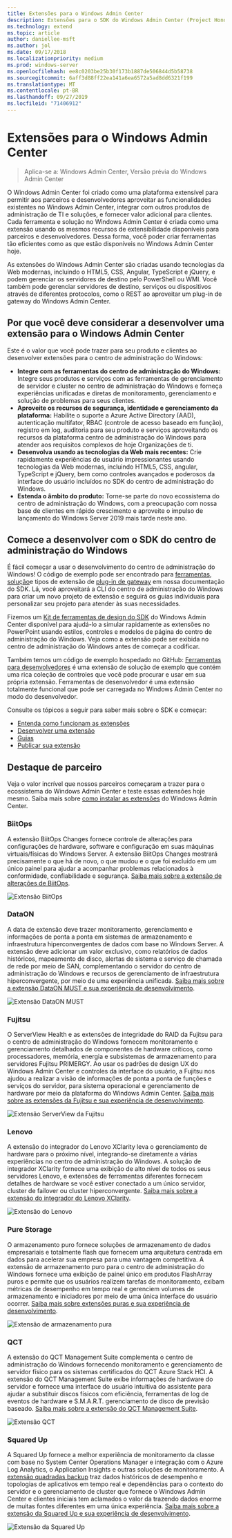 ```yaml
---
title: Extensões para o Windows Admin Center
description: Extensões para o SDK do Windows Admin Center (Project Honolulu)
ms.technology: extend
ms.topic: article
author: daniellee-msft
ms.author: jol
ms.date: 09/17/2018
ms.localizationpriority: medium
ms.prod: windows-server
ms.openlocfilehash: ee8c0203be25b30f173b1887de506844d5b58738
ms.sourcegitcommit: 6aff3d88ff22ea141a6ea6572a5ad8dd6321f199
ms.translationtype: MT
ms.contentlocale: pt-BR
ms.lasthandoff: 09/27/2019
ms.locfileid: "71406912"
---
```

# <a name="extensions-for-windows-admin-center"></a>Extensões para o Windows Admin Center

>Aplica-se a: Windows Admin Center, Versão prévia do Windows Admin Center

O Windows Admin Center foi criado como uma plataforma extensível para permitir aos parceiros e desenvolvedores aproveitar as funcionalidades existentes no Windows Admin Center, integrar com outros produtos de administração de TI e soluções, e fornecer valor adicional para clientes. Cada ferramenta e solução no Windows Admin Center é criada como uma extensão usando os mesmos recursos de extensibilidade disponíveis para parceiros e desenvolvedores. Dessa forma, você poder criar ferramentas tão eficientes como as que estão disponíveis no Windows Admin Center hoje.

As extensões do Windows Admin Center são criadas usando tecnologias da Web modernas, incluindo o HTML5, CSS, Angular, TypeScript e jQuery, e podem gerenciar os servidores de destino pelo PowerShell ou WMI. Você também pode gerenciar servidores de destino, serviços ou dispositivos através de diferentes protocolos, como o REST ao aproveitar um plug-in de gateway do Windows Admin Center.

## <a name="why-you-should-consider-developing-an-extension-for-windows-admin-center"></a>Por que você deve considerar a desenvolver uma extensão para o Windows Admin Center

Este é o valor que você pode trazer para seu produto e clientes ao desenvolver extensões para o centro de administração do Windows:

- **Integre com as ferramentas do centro de administração do Windows:** Integre seus produtos e serviços com as ferramentas de gerenciamento de servidor e cluster no centro de administração do Windows e forneça experiências unificadas e diretas de monitoramento, gerenciamento e solução de problemas para seus clientes.
- **Aproveite os recursos de segurança, identidade e gerenciamento da plataforma:** Habilite o suporte a Azure Active Directory (AAD), autenticação multifator, RBAC (controle de acesso baseado em função), registro em log, auditoria para seu produto e serviços aproveitando os recursos da plataforma centro de administração do Windows para atender aos requisitos complexos de hoje Organizações de ti.
- **Desenvolva usando as tecnologias da Web mais recentes:** Crie rapidamente experiências de usuário impressionantes usando tecnologias da Web modernas, incluindo HTML5, CSS, angular, TypeScript e jQuery, bem como controles avançados e poderosos da interface do usuário incluídos no SDK do centro de administração do Windows.
- **Estenda o âmbito do produto:** Torne-se parte do novo ecossistema do centro de administração do Windows, com a preocupação com nossa base de clientes em rápido crescimento e aproveite o impulso de lançamento do Windows Server 2019 mais tarde neste ano.

## <a name="start-developing-with-the-windows-admin-center-sdk"></a>Comece a desenvolver com o SDK do centro de administração do Windows

É fácil começar a usar o desenvolvimento do centro de administração do Windows!  O código de exemplo pode ser encontrado para [ferramentas](develop-tool.md), [solução](develop-solution.md)e tipos de extensão de [plug-in de gateway](develop-gateway-plugin.md) em nossa documentação do SDK. Lá, você aproveitará a CLI do centro de administração do Windows para criar um novo projeto de extensão e seguirá os guias individuais para personalizar seu projeto para atender às suas necessidades.

Fizemos um [Kit de ferramentas de design do SDK](https://github.com/Microsoft/windows-admin-center-sdk/blob/master/WindowsAdminCenterDesignToolkit.zip) do Windows Admin Center disponível para ajudá-lo a simular rapidamente as extensões no PowerPoint usando estilos, controles e modelos de página do centro de administração do Windows. Veja como a extensão pode ser exibida no centro de administração do Windows antes de começar a codificar.

Também temos um código de exemplo hospedado no GitHub: [Ferramentas para desenvolvedores](https://aka.ms/wacsdk) é uma extensão de solução de exemplo que contém uma rica coleção de controles que você pode procurar e usar em sua própria extensão. Ferramentas de desenvolvedor é uma extensão totalmente funcional que pode ser carregada no Windows Admin Center no modo do desenvolvedor.

Consulte os tópicos a seguir para saber mais sobre o SDK e começar:

- [Entenda como funcionam as extensões](understand-extensions.md)
- [Desenvolver uma extensão](developing-extensions.md)
- [Guias](guides.md)
- [Publicar sua extensão](publish-extensions.md)

## <a name="partner-spotlight"></a>Destaque de parceiro

Veja o valor incrível que nossos parceiros começaram a trazer para o ecossistema do Windows Admin Center e teste essas extensões hoje mesmo. Saiba mais sobre [como instalar as extensões](../configure/using-extensions.md) do Windows Admin Center.

### <a name="biitops"></a>BiitOps
A extensão BiitOps Changes fornece controle de alterações para configurações de hardware, software e configuração em suas máquinas virtuais/físicas do Windows Server. A extensão BiitOps Changes mostrará precisamente o que há de novo, o que mudou e o que foi excluído em um único painel para ajudar a acompanhar problemas relacionados à conformidade, confiabilidade e segurança. [Saiba mais sobre a extensão de alterações de BiitOps](case-studies/biitops.md).

![Extensão BiitOps](../media/extensibility-overview/biitops-1.png)

### <a name="dataon"></a>DataON

A data de extensão deve trazer monitoramento, gerenciamento e informações de ponta a ponta em sistemas de armazenamento e infraestrutura hiperconvergentes de dados com base no Windows Server. A extensão deve adicionar um valor exclusivo, como relatórios de dados históricos, mapeamento de disco, alertas de sistema e serviço de chamada de rede por meio de SAN, complementando o servidor do centro de administração do Windows e recursos de gerenciamento de infraestrutura hiperconvergente, por meio de uma experiência unificada. [Saiba mais sobre a extensão DataON MUST e sua experiência de desenvolvimento](case-studies/dataon.md).

![Extensão DataON MUST](../media/extensibility-overview/dataon-must-extension.png)

### <a name="fujitsu"></a>Fujitsu

O ServerView Health e as extensões de integridade do RAID da Fujitsu para o centro de administração do Windows fornecem monitoramento e gerenciamento detalhados de componentes de hardware críticos, como processadores, memória, energia e subsistemas de armazenamento para servidores Fujitsu PRIMERGY. Ao usar os padrões de design UX do Windows Admin Center e controles da interface do usuário, a Fujitsu nos ajudou a realizar a visão de informações de ponta a ponta de funções e serviços do servidor, para sistema operacional e gerenciamento de hardware por meio da plataforma do Windows Admin Center. [Saiba mais sobre as extensões da Fujitsu e sua experiência de desenvolvimento](case-studies/fujitsu.md).

![Extensão ServerView da Fujitsu](../media/extensibility-overview/fujitsu-serverview-extension.png)

### <a name="lenovo"></a>Lenovo

A extensão do integrador do Lenovo XClarity leva o gerenciamento de hardware para o próximo nível, integrando-se diretamente a várias experiências no centro de administração do Windows. A solução de integrador XClarity fornece uma exibição de alto nível de todos os seus servidores Lenovo, e extensões de ferramentas diferentes fornecem detalhes de hardware se você estiver conectado a um único servidor, cluster de failover ou cluster hiperconvergente. [Saiba mais sobre a extensão do integrador do Lenovo XClarity](case-studies/lenovo.md).

![Extensão do Lenovo](../media/extensibility-overview/lenovo-extension.png)

### <a name="pure-storage"></a>Pure Storage

O armazenamento puro fornece soluções de armazenamento de dados empresariais e totalmente flash que fornecem uma arquitetura centrada em dados para acelerar sua empresa para uma vantagem competitiva. A extensão de armazenamento puro para o centro de administração do Windows fornece uma exibição de painel único em produtos FlashArray puros e permite que os usuários realizem tarefas de monitoramento, exibam métricas de desempenho em tempo real e gerenciem volumes de armazenamento e iniciadores por meio de uma única interface do usuário ocorrer. [Saiba mais sobre extensões puras e sua experiência de desenvolvimento](case-studies/purestorage.md).

![Extensão de armazenamento pura](../media/extensibility-overview/purestorage-extension.png)

### <a name="qct"></a>QCT

A extensão do QCT Management Suite complementa o centro de administração do Windows fornecendo monitoramento e gerenciamento de servidor físico para os sistemas certificados do QCT Azure Stack HCI. A extensão do QCT Management Suite exibe informações de hardware do servidor e fornece uma interface do usuário intuitiva do assistente para ajudar a substituir discos físicos com eficiência, ferramentas de log de eventos de hardware e S.M.A.R.T. gerenciamento de disco de previsão baseado. [Saiba mais sobre a extensão do QCT Management Suite](case-studies/qct.md).

![Extensão QCT](../media/extensibility-overview/qct-extension.png)

### <a name="squared-up"></a>Squared Up

A Squared Up fornece a melhor experiência de monitoramento da classe com base no System Center Operations Manager e integração com o Azure Log Analytics, o Application Insights e outras soluções de monitoramento. A [extensão quadradas backup](https://squaredup.com/product/honolulu/windows-admin-center-extension/?utm_source=microsoft-docs&utm_medium=public-relations&utm_campaign=honolulu) traz dados históricos de desempenho e topologias de aplicativos em tempo real e dependências para o contexto do servidor e o gerenciamento de cluster que fornece o Windows Admin Center e clientes iniciais tem aclamados o valor da trazendo dados enorme de muitas fontes diferentes em uma única experiência. [Saiba mais sobre a extensão da Squared Up e sua experiência de desenvolvimento](case-studies/squared-up.md).

![Extensão da Squared Up](../media/extensibility-overview/squaredup-extension.png)